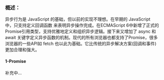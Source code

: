 <!--
 * @Date: 2022-02-28 23:11:12
 * @LastEditors: Lewis
 * @LastEditTime: 2022-02-28 23:22:35
-->
### 概述：

异步行为是 JavaScript 的基础，但以前的实现不理想。在早期的 JavaScript 中，只支持定义回调函数 来表明异步操作完成。在ECMAScript 6中新增了正式的Promise引用类型，支持优雅地定义和组织异步逻辑。接下来又增加了 async 和 await 关键字定义异步函数的机制。现代的所有浏览器也都支持了Promise，很多浏览器的一些API如 fetch 也以此为基础。它比传统的异步解决方案(回调和事件)更加合理和强大。

#### 1-Promise



补充中...